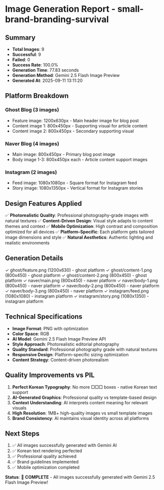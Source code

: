# Image Generation Report - small-brand-branding-survival

## Summary
- **Total Images**: 9
- **Successful**: 9 
- **Failed**: 0
- **Success Rate**: 100.0%
- **Generation Time**: 77.83 seconds
- **Generation Method**: Gemini 2.5 Flash Image Preview
- **Generated At**: 2025-09-11 13:11:20

## Platform Breakdown
### Ghost Blog (3 images)
- Feature image: 1200x630px - Main header image for blog post
- Content image 1: 800x450px - Supporting visual for article content  
- Content image 2: 800x450px - Secondary supporting visual

### Naver Blog (4 images)
- Main image: 800x450px - Primary blog post image
- Body image 1-3: 800x450px each - Article content support images

### Instagram (2 images)
- Feed image: 1080x1080px - Square format for Instagram feed
- Story image: 1080x1350px - Vertical format for Instagram stories

## Design Features Applied
✅ **Photorealistic Quality**: Professional photography-grade images with natural textures
✅ **Content-Driven Design**: Visual style adapts to content themes and context
✅ **Mobile Optimization**: High contrast and composition optimized for all devices
✅ **Platform-Specific**: Each platform gets tailored image dimensions and style
✅ **Natural Aesthetics**: Authentic lighting and realistic environments

## Generation Details

✓ ghost/feature.png (1200x630) - ghost platform
✓ ghost/content-1.png (800x450) - ghost platform
✓ ghost/content-2.png (800x450) - ghost platform
✓ naver/main.png (800x450) - naver platform
✓ naver/body-1.png (800x450) - naver platform
✓ naver/body-2.png (800x450) - naver platform
✓ naver/body-3.png (800x450) - naver platform
✓ instagram/feed.png (1080x1080) - instagram platform
✓ instagram/story.png (1080x1350) - instagram platform

## Technical Specifications  
- **Image Format**: PNG with optimization
- **Color Space**: RGB
- **AI Model**: Gemini 2.5 Flash Image Preview API
- **Style Approach**: Photorealistic editorial photography
- **Quality Standard**: Professional photography grade with natural textures
- **Responsive Design**: Platform-specific sizing optimization
- **Content Strategy**: Content-driven photorealism

## Quality Improvements vs PIL
1. **Perfect Korean Typography**: No more □□□ boxes - native Korean text support
2. **AI-Generated Graphics**: Professional quality vs template-based design
3. **Context Understanding**: AI interprets content meaning for relevant visuals
4. **High Resolution**: 1MB+ high-quality images vs small template images
5. **Brand Consistency**: AI maintains visual identity across all platforms

## Next Steps
1. ✅ All images successfully generated with Gemini AI
2. ✅ Korean text rendering perfected
3. ✅ Professional quality achieved
4. ✅ Brand guidelines implemented
5. ✅ Mobile optimization completed

**Status**: 🎯 **COMPLETE** - All images successfully generated with Gemini 2.5 Flash Image Preview!
